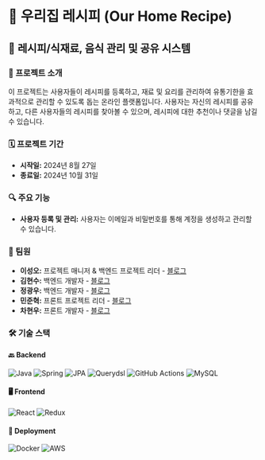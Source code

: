 # 🍚 우리집 레시피 (Our Home Recipe)

## 🍲 레시피/식재료, 음식 관리 및 공유 시스템

### 📖 프로젝트 소개
이 프로젝트는 사용자들이 레시피를 등록하고, 재료 및 요리를 관리하여 유통기한을 효과적으로 관리할 수 있도록 돕는 온라인 플랫폼입니다. 사용자는 자신의 레시피를 공유하고, 다른 사용자들의 레시피를 찾아볼 수 있으며, 레시피에 대한 추천이나 댓글을 남길 수 있습니다.

### 🗓️ 프로젝트 기간
- **시작일:** 2024년 8월 27일
- **종료일:** 2024년 10월 31일

### 🔍 주요 기능
- **사용자 등록 및 관리:** 사용자는 이메일과 비밀번호를 통해 계정을 생성하고 관리할 수 있습니다.

### 👥 팀원
- **이성오:** 프로젝트 매니저 & 백엔드 프로젝트 리더 - [블로그](https://elrdan.com)
- **김현수:** 백엔드 개발자 - [블로그](https://soo-develop.tistory.com)
- **정광우:** 백엔드 개발자 - [블로그](https://junggw96.tistory.com)
- **민준혁:** 프론트 프로젝트 리더 - [블로그](https://velog.io/@alswnsgur119/posts)
- **차현우:** 프론트 개발자 - [블로그](https://velog.io/@doggyfoot92)

### 🛠️ 기술 스택
#### 🔙 Backend
![Java](https://img.shields.io/badge/Java-007396?style=flat-square&logo=java&logoColor=white)
![Spring](https://img.shields.io/badge/Spring_Boot-6DB33F?style=flat-square&logo=spring-boot&logoColor=white)
![JPA](https://img.shields.io/badge/JPA-59666C?style=flat-square&logo=Hibernate&logoColor=white)
![Querydsl](https://img.shields.io/badge/Querydsl-0769AD?style=flat-square&logo=Querydsl&logoColor=white)
![GitHub Actions](https://img.shields.io/badge/GitHub_Actions-2088FF?style=flat-square&logo=github-actions&logoColor=white)
![MySQL](https://img.shields.io/badge/MySQL-4479A1?style=flat-square&logo=mysql&logoColor=white)

#### 🖥️ Frontend
![React](https://img.shields.io/badge/React-20232A?style=flat-square&logo=react&logoColor=61DAFB)
![Redux](https://img.shields.io/badge/Redux-764ABC?style=flat-square&logo=redux&logoColor=white)

#### 🚀 Deployment
![Docker](https://img.shields.io/badge/Docker-2496ED?style=flat-square&logo=docker&logoColor=white)
![AWS](https://img.shields.io/badge/AWS-232F3E?style=flat-square&logo=amazon-aws&logoColor=white)
